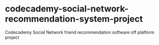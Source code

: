 # codecademy-social-network-recommendation-system-project
Codecademy Social Network friend recommendation software off platform project
